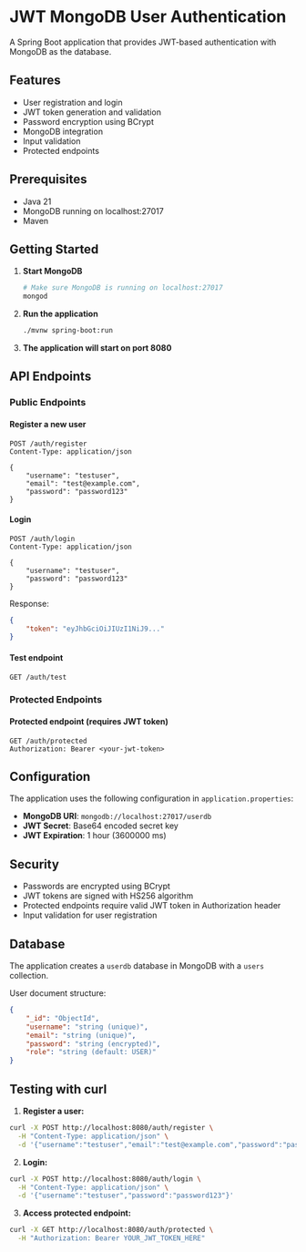 # JWT MongoDB User Authentication

A Spring Boot application that provides JWT-based authentication with MongoDB as the database.

## Features

- User registration and login
- JWT token generation and validation
- Password encryption using BCrypt
- MongoDB integration
- Input validation
- Protected endpoints

## Prerequisites

- Java 21
- MongoDB running on localhost:27017
- Maven

## Getting Started

1. **Start MongoDB**
   ```bash
   # Make sure MongoDB is running on localhost:27017
   mongod
   ```

2. **Run the application**
   ```bash
   ./mvnw spring-boot:run
   ```

3. **The application will start on port 8080**

## API Endpoints

### Public Endpoints

#### Register a new user
```http
POST /auth/register
Content-Type: application/json

{
    "username": "testuser",
    "email": "test@example.com",
    "password": "password123"
}
```

#### Login
```http
POST /auth/login
Content-Type: application/json

{
    "username": "testuser",
    "password": "password123"
}
```

Response:
```json
{
    "token": "eyJhbGciOiJIUzI1NiJ9..."
}
```

#### Test endpoint
```http
GET /auth/test
```

### Protected Endpoints

#### Protected endpoint (requires JWT token)
```http
GET /auth/protected
Authorization: Bearer <your-jwt-token>
```

## Configuration

The application uses the following configuration in `application.properties`:

- **MongoDB URI**: `mongodb://localhost:27017/userdb`
- **JWT Secret**: Base64 encoded secret key
- **JWT Expiration**: 1 hour (3600000 ms)

## Security

- Passwords are encrypted using BCrypt
- JWT tokens are signed with HS256 algorithm
- Protected endpoints require valid JWT token in Authorization header
- Input validation for user registration

## Database

The application creates a `userdb` database in MongoDB with a `users` collection.

User document structure:
```json
{
    "_id": "ObjectId",
    "username": "string (unique)",
    "email": "string (unique)",
    "password": "string (encrypted)",
    "role": "string (default: USER)"
}
```

## Testing with curl

1. **Register a user:**
```bash
curl -X POST http://localhost:8080/auth/register \
  -H "Content-Type: application/json" \
  -d '{"username":"testuser","email":"test@example.com","password":"password123"}'
```

2. **Login:**
```bash
curl -X POST http://localhost:8080/auth/login \
  -H "Content-Type: application/json" \
  -d '{"username":"testuser","password":"password123"}'
```

3. **Access protected endpoint:**
```bash
curl -X GET http://localhost:8080/auth/protected \
  -H "Authorization: Bearer YOUR_JWT_TOKEN_HERE"
```